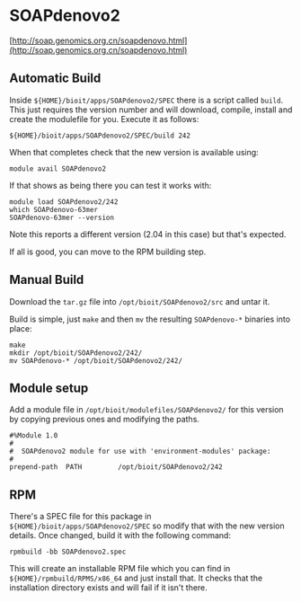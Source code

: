 # SOAPdenovo2

[http://soap.genomics.org.cn/soapdenovo.html](http://soap.genomics.org.cn/soapdenovo.html)

## Automatic Build

Inside `${HOME}/bioit/apps/SOAPdenovo2/SPEC` there is a script called `build`. This just requires the version number and will download, compile, install and create the modulefile for you. Execute it as follows:

    ${HOME}/bioit/apps/SOAPdenovo2/SPEC/build 242

When that completes check that the new version is available using:

    module avail SOAPdenovo2

If that shows as being there you can test it works with:

    module load SOAPdenovo2/242
    which SOAPdenovo-63mer
    SOAPdenovo-63mer --version

Note this reports a different version (2.04 in this case) but that's expected.

If all is good, you can move to the RPM building step.

## Manual Build

Download the `tar.gz` file into `/opt/bioit/SOAPdenovo2/src` and untar it.

Build is simple, just `make` and then `mv` the resulting `SOAPdenovo-*` binaries into place:

    make
    mkdir /opt/bioit/SOAPdenovo2/242/
    mv SOAPdenovo-* /opt/bioit/SOAPdenovo2/242/

## Module setup

Add a module file in `/opt/bioit/modulefiles/SOAPdenovo2/` for this version by copying previous ones and modifying the paths.

    #%Module 1.0
    #
    #  SOAPdenovo2 module for use with 'environment-modules' package:
    #
    prepend-path  PATH         /opt/bioit/SOAPdenovo2/242

## RPM

There's a SPEC file for this package in `${HOME}/bioit/apps/SOAPdenovo2/SPEC` so modify that with the new version details. Once changed, build it with the following command:

    rpmbuild -bb SOAPdenovo2.spec

This will create an installable RPM file which you can find in `${HOME}/rpmbuild/RPMS/x86_64` and just install that. It checks that the installation directory exists and will fail if it isn't there.
